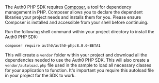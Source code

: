 The Auth0 PHP SDK requires [Composer](https://getcomposer.org/doc/00-intro.md#installation-linux-unix-macos), a tool for dependency management in PHP. Composer allows you to declare the dependent libraries your project needs and installs them for you. Please ensure Composer is installed and accessible from your shell before continuing.

Run the following shell command within your project directory to install the Auth0 PHP SDK:

```sh
composer require auth0/auth0-php:8.0.0-BETA1
```

This will create a `vendor` folder within your project and download all the dependencies needed to use the Auth0 PHP SDK. This will also create a `vendor/autoload.php` file used in the sample to load all necessary classes for your application to function. It's important you require this autoload file in your project for the SDK to work.
